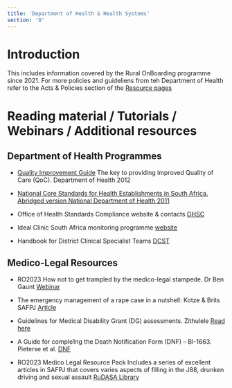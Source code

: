 ```yaml
---
title: 'Department of Health & Health Systems'
section: '0'
---
```

# Introduction

This includes information covered by the Rural OnBoarding programme since 2021. For more policies and guideliens from teh Department of Health refer to the Acts & Policies section of the [Resource pages](https://rudasa.org.za/resources/other/acts-policies)

# Reading material / Tutorials / Webinars / Additional resources

## Department of Health Programmes

* [Quality Improvement Guide](https://www.knowledgehub.org.za/system/files/elibdownloads/2019-07/2.%2520Quality%2520Improvement%2520Guide%25202012-3.pdf) The key to providing improved Quality of Care (QoC). Department of Health 2012

* [National Core Standards for Health Establishments in South Africa. Abridged version National Department of Health 2011](https://static.pmg.org.za/docs/120215abridge_0.pdf)

* Office of Health Standards Compliance website & contacts [OHSC](https://ohsc.org.za)

* Ideal Clinic South Africa monitoring programme [website](https://www.idealhealthfacility.org.za)

* Handbook for District Clinical Specialist Teams [DCST](https://www.knowledgehub.org.za/system/files/elibdownloads/2019-07/Handbook%2520for%2520DCSTs%25202014.pdf)

## Medico-Legal Resources

* RO2023 How not to get trampled by the medico-legal stampede. Dr Ben Gaunt [Webinar](https://www.youtube.com/watch?v=BurjV1XXv7A)

* The emergency management of a rape case in a nutshell: Kotze & Brits SAFPJ [Article](https://safpj.co.za/index.php/safpj/article/view/4788/56940)

* Guidelines for Medical Disability Grant (DG) assessments. Zithulele  [Read here](http://www.zithulele.org/uploads/4/1/4/2/4142372/guidelines_for_medical_dg_assessments.pdf)

* A Guide for comple1ng the Death Notification Form (DNF) – BI-1663. Pieterse et al. [DNF](https://www.samrc.ac.za/sites/default/files/files/2017-07-03/codcapril09.pdf)

* RO2023 Medico Legal Resource Pack Includes a series of excellent articles in SAFPJ that covers varies aspects of filling in the J88, drunken driving and sexual assault [RuDASA Library](https://drive.google.com/drive/u/1/folders/1NseulsA6vVh4ZhsHoYME5vPVyG3eZJv1)

<!--
    This is a comment and is not displayed on the website. Do not alter this text between arrows (->).
    To change the content in this file, simply retype/ copy+paste any text above, as you would in a normal text file/ word document.

    The hashtag ( # ) symbols followed by a space and then text show a heading. The more #s you have, the smaller/"less important" the heading. You can add up to 6 # but we suggest max 4 #. make sure each heading is on a separate line.

    The single star ( * ) followed by a space and then text shows an item in a bulleted list. Make sure each item is on a separate line. 
    
    The number (e.g., "1." "2." etc.) followed by a space and then text shows an item in a numbered list. Make sure each item is on a separate line. 

    The text surrounded by double stars ( ** ) with no space show bold text.

    The text surrounded by single stars ( * ) with no space show italic text.

    Links are created by putting the text you want to show in square brackets ( [] ) followed by the link in round brackets ( () ). For example, [RuReSA](https://ruresa.org.za/) will show as RuReSA and link to the RuReSA website.

    Please refer to the "HOW TO USE" or "HOW TO USE SHORT" files for more information.
 -->
